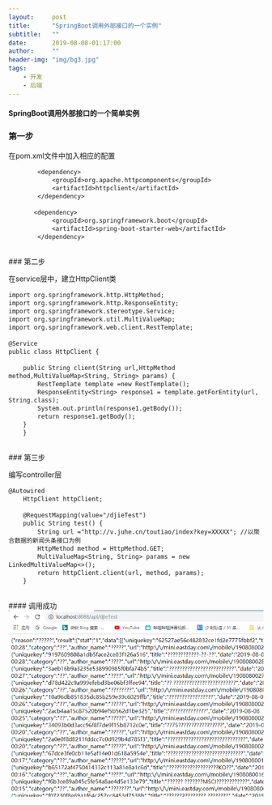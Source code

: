 ```yaml
---
layout:     post
title:      "SpringBoot调用外部接口的一个实例"
subtitle:   ""
date:       2019-08-08-01:17:00
author:     ""
header-img: "img/bg3.jpg"
tags:
	- 开发
	- 后端
---
```


#### SpringBoot调用外部接口的一个简单实例

### 第一步

在pom.xml文件中加入相应的配置

```
		<dependency>
            <groupId>org.apache.httpcomponents</groupId>
            <artifactId>httpclient</artifactId>
        </dependency>

​		<dependency>
​            <groupId>org.springframework.boot</groupId>
​            <artifactId>spring-boot-starter-web</artifactId>
​        </dependency>
```

<br>
### 第二步

在service层中，建立HttpClient类

	import org.springframework.http.HttpMethod;
	import org.springframework.http.ResponseEntity;
	import org.springframework.stereotype.Service;
	import org.springframework.util.MultiValueMap;
	import org.springframework.web.client.RestTemplate;
	
	@Service
	public class HttpClient {
	
		public String client(String url,HttpMethod method,MultiValueMap<String, String> params) {
			RestTemplate template =new RestTemplate();
			ResponseEntity<String> response1 = template.getForEntity(url, String.class);
			System.out.println(response1.getBody());
			return response1.getBody();
		}
		}

<br>
### 第三步

编写controller层

	@Autowired
		HttpClient httpClient;
		
		@RequestMapping(value="/djieTest")
		public String test() {
			String url ="http://v.juhe.cn/toutiao/index?key=XXXXX"; //以聚合数据的新闻头条接口为例
			HttpMethod method = HttpMethod.GET;
			MultiValueMap<String, String> params = new LinkedMultiValueMap<>();
			return httpClient.client(url, method, params);
		}

<br>
#### 调用成功
<img src="/img/in-post/1565197781086.png">